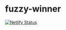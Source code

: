 # fuzzy-winner

[![Netlify Status](https://api.netlify.com/api/v1/badges/beb6312c-b0a3-4dd6-82a5-a9e908f2c3c1/deploy-status)](https://app.netlify.com/projects/kapooneoficial-reproductordemusica/deploys)